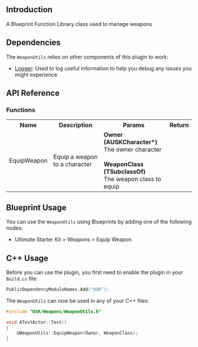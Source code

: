 ## Introduction
A Blueprint Function Library class used to manage weapons

## Dependencies
The <code>WeaponUtils</code> relies on other components of this plugin to work:
<ul>
	<li><a href="../logger">Logger</a>: Used to log useful information to help you debug any issues you might experience</li>
</ul>

## API Reference
### Functions
<table>
	<tr>
		<th>Name</th>
		<th>Description</th>
		<th>Params</th>
		<th>Return</th>
	</tr>
	<tr>
		<td>EquipWeapon</td>
		<td>Equip a weapon to a character</td>
		<td><strong>Owner (AUSKCharacter*)</strong><br/>The owner character<br/><br/><strong>WeaponClass (TSubclassOf<AWeapon>)</strong><br/>The weapon class to equip</td>
		<td></td>
	</tr>
</table>

## Blueprint Usage
You can use the <code>WeaponUtils</code> using Blueprints by adding one of the following nodes:
<ul>
	<li>Ultimate Starter Kit > Weapons > Equip Weapon</li>
</ul>

## C++ Usage
Before you can use the plugin, you first need to enable the plugin in your <code>Build.cs</code> file:
```c++
PublicDependencyModuleNames.Add("USK");
```

The <code>WeaponUtils</code> can now be used in any of your C++ files:
```c++
#include "USK/Weapons/WeaponUtils.h"

void ATestActor::Test()
{
	UWeaponUtils::EquipWeapon(Owner, WeaponClass);
}
```
